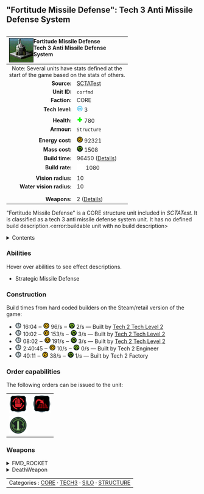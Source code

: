 "Fortitude Missile Defense": Tech 3 Anti Missile Defense System
----
<table align="right">
    <thead>
        <tr>
            <th align="left" colspan="2">
                <img align="left" title="Fortitude Missile Defense unit icon" src="icons/units/CORFMD_icon.png" />Fortitude Missile Defense<br />Tech 3 Anti Missile Defense System
            </th>
        </tr>
    </thead>
    <tbody>
        <tr><td align="center" colspan="2">Note: Several units have stats defined at the<br />start of the game based on the stats of others.</td></tr>
        <tr>
            <td align="right"><strong>Source:</strong></td>
            <td><a href="SCTATest">SCTATest</a></td>
        </tr>
        <tr>
            <td align="right"><strong>Unit ID:</strong></td>
            <td><code>corfmd</code></td>
        </tr>
        <tr>
            <td align="right"><strong>Faction:</strong></td>
            <td>CORE</td>
        </tr>
        <tr>
            <td align="right"><strong>Tech level:</strong></td>
            <td><img src="icons/T3.png" title="Tech 3" /> 3</td>
        </tr>
        <tr><td align="center" colspan="2"></td></tr>
        <tr>
            <td align="right"><strong>Health:</strong></td>
            <td><img src="icons/health.png" title="Health" /> 780</td>
        </tr>
        <tr>
            <td align="right"><strong>Armour:</strong></td>
            <td><code>Structure</code></td>
        </tr>
        <tr><td align="center" colspan="2"></td></tr>
        <tr>
            <td align="right"><strong>Energy cost:</strong></td>
            <td><img src="icons/energy.png" title="Energy" /> 92321</td>
        </tr>
        <tr>
            <td align="right"><strong>Mass cost:</strong></td>
            <td><img src="icons/mass.png" title="Mass" /> 1508</td>
        </tr>
        <tr>
            <td align="right"><strong>Build time:</strong></td>
            <td>96450 (<a href="#construction">Details</a>)</td>
        </tr>
        <tr>
            <td align="right"><strong>Build rate:</strong></td>
            <td><img src="icons/build.png" title="Build" /> 1080</td>
        </tr>
        <tr><td align="center" colspan="2"></td></tr>
        <tr>
            <td align="right"><strong>Vision radius:</strong></td>
            <td>10</td>
        </tr>
        <tr>
            <td align="right"><strong>Water vision radius:</strong></td>
            <td>10</td>
        </tr>
        <tr><td align="center" colspan="2"></td></tr>
        <tr><td align="center" colspan="2"></td></tr>
        <tr>
            <td align="right"><strong>Weapons:</strong></td>
            <td>2 (<a href="#weapons">Details</a>)</td>
        </tr>
    </tbody>
</table>

"Fortitude Missile Defense" is a CORE structure unit included in *SCTATest*.
It is classified as a tech 3 anti missile defense system unit. It has no defined build description.<error:buildable unit with no build description>

<details>
<summary>Contents</summary>

1. – <a href="#abilities">Abilities</a>
2. – <a href="#construction">Construction</a>
3. – <a href="#order-capabilities">Order capabilities</a>
4. – <a href="#weapons">Weapons</a>
</details>

### Abilities
Hover over abilities to see effect descriptions.

* <span title="Can target strategic missile projectiles">Strategic Missile Defense</span>

### Construction
Build times from hard coded builders on the Steam/retail version of the game:
* <img src="icons/time.png" title="Time" /> 16:04 ‒ <img src="icons/energy.png" title="Energy" /> 96/s ‒ <img src="icons/mass.png" title="Mass" /> 2/s — Built by <a href="CORACA">Tech 2 Tech Level 2</a>
* <img src="icons/time.png" title="Time" /> 10:02 ‒ <img src="icons/energy.png" title="Energy" /> 153/s ‒ <img src="icons/mass.png" title="Mass" /> 3/s — Built by <a href="CORACK">Tech 2 Tech Level 2</a>
* <img src="icons/time.png" title="Time" /> 08:02 ‒ <img src="icons/energy.png" title="Energy" /> 191/s ‒ <img src="icons/mass.png" title="Mass" /> 3/s — Built by <a href="CORACV">Tech 2 Tech Level 2</a>
* <img src="icons/time.png" title="Time" /> 2:40:45 ‒ <img src="icons/energy.png" title="Energy" /> 10/s ‒ <img src="icons/mass.png" title="Mass" /> 0/s — Built by Tech 2 Engineer
* <img src="icons/time.png" title="Time" /> 40:11 ‒ <img src="icons/energy.png" title="Energy" /> 38/s ‒ <img src="icons/mass.png" title="Mass" /> 1/s — Built by Tech 2 Factory

### Order capabilities
The following orders can be issued to the unit:
<table>
<td><img float="left" src="icons/orders/stop.png" title="Stop" /></td>
<td><img float="left" src="icons/orders/stand-ground.png" title="Fire State" /></td>
<tr>
<td><img float="left" src="icons/orders/silo-build-tactical.png" title="Build Missile
Right-click to toggle Auto-Build" /></td>
</table>

### Weapons
<details>
<summary>FMD_ROCKET</summary>
<p>
    <table>
        <tr>
            <td align="right"><strong>Target type:</strong></td>
            <td><code>RULEWTT_Projectile</code><br />(Anti-strategic)</td>
        </tr>
        <tr>
            <td align="right"><strong>Damage:</strong></td>
            <td>30000 <span title="Note: This doesn't count additional scripted effects, such as splintering projectiles, and variable scripted damage.">(<u>?</u>)</span></td>
        </tr>
        <tr>
            <td align="right"><strong>Damage type:</strong></td>
            <td><code>Normal</code></td>
        </tr>
        <tr>
            <td align="right"><strong>Max range:</strong></td>
            <td>125</td>
        </tr>
        <tr>
            <td align="right"><strong>Firing cycle:</strong></td>
            <td>Once every 0.1s <span title="Note: This doesn't count additional delays such as charging, reloading, and others.">(<u>?</u>)</span></td>
        </tr>
        <tr>
            <td align="right"><strong>Projectile storage:</strong></td>
            <td>0/10</td>
        </tr>
    </table>
</p>
</details>
<details>
<summary>DeathWeapon</summary>
<p>
    <table>
        <tr>
            <td align="right"><strong>Damage:</strong></td>
            <td>2000</td>
        </tr>
        <tr>
            <td align="right"><strong>Damage radius:</strong></td>
            <td>10</td>
        </tr>
        <tr>
            <td align="right"><strong>Damage type:</strong></td>
            <td><code>Normal</code></td>
        </tr>
        <tr>
            <td align="right"><strong>Flags:</strong></td>
            <td>Damage friendly</td>
        </tr>
    </table>
</p>
</details>


<table align=center>
<td>Categories : <a href="_categories.CORE">CORE</a> · <a href="_categories.TECH3">TECH3</a> · <a href="_categories.SILO">SILO</a> · <a href="_categories.STRUCTURE">STRUCTURE</a>
